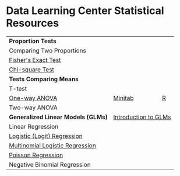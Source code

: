 # Data Learning Center Statistical Resources

<table>
    <tbody>
        <tr>
            <td><b>Proportion Tests</b></td>
            <td colspan=3></td>
        </tr>
        <tr>
            <td>Comparing Two Proportions</td>
            <td></td>
            <td></td>
            <td></td>
        </tr>
        <tr>
            <td><a href="https://online.stat.psu.edu/stat504/lesson/3/3.3">Fisher's Exact Test</a></td>
            <td></td>
            <td></td>
            <td></td>
        </tr>
        <tr>
            <td><a href=https://online.stat.psu.edu/stat500/lesson/8>Chi-square Test</a></td>
            <td></td>
            <td></td>
            <td></td>
        </tr>
        <tr>
            <td><b>Tests Comparing Means</b></td>
            <td colspan=3></td>
        </tr>
        <tr>
            <td>T-test</td>
            <td></td>
            <td></td>
            <td></td>
        </tr>
        <tr>
            <td><a href=https://online.stat.psu.edu/stat500/lesson/10/10.1>One-way ANOVA</a></td>
            <td><a href=https://support.minitab.com/en-us/minitab/18/help-and-how-to/modeling-statistics/anova/how-to/one-way-anova/before-you-start/example/>Minitab</a></td>
            <td></td>
            <td><a href=https://tylerbg.github.io/DLC_stat_resources/docs/one-way-ANOVA>R</a></td>
        </tr>
        <tr>
            <td>Two-way ANOVA</td>
            <td></td>
            <td></td>
            <td></td>
        </tr>
        <tr>
            <td><b>Generalized Linear Models (GLMs)</b></td>
            <td colspan=3><a href=https://online.stat.psu.edu/stat504/lesson/6/6.1>Introduction to GLMs</a></td>
        </tr>
        <tr>
            <td>Linear Regression</td>
            <td></td>
            <td></td>
            <td></td>
        </tr>
        <tr>
            <td><a href=https://online.stat.psu.edu/stat501/lesson/15/15.1>Logistic (Logit) Regression</a></td>
            <td></td>
            <td></td>
            <td></td>
        </tr>
        <tr>
            <td><a href=https://online.stat.psu.edu/stat501/lesson/15/15.2>Multinomial Logistic Regression</a></td>
            <td></td>
            <td></td>
            <td></td>
        </tr>
        <tr>
            <td><a href=https://online.stat.psu.edu/stat501/lesson/15/15.4>Poisson Regression</a></td>
            <td></td>
            <td></td>
            <td></td>
        </tr>
        <tr>
            <td>Negative Binomial Regression</td>
            <td></td>
            <td></td>
            <td></td>
        </tr>
    </tbody>
</table>
